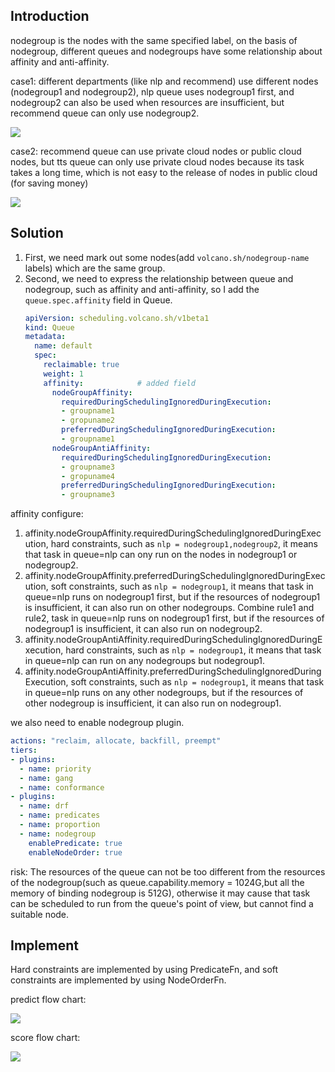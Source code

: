## Introduction

nodegroup is the nodes with the same specified label, on the basis of nodegroup, different queues and nodegroups have some relationship about affinity and anti-affinity.

case1: different departments (like nlp and recommend) use different nodes (nodegroup1 and nodegroup2), nlp queue uses nodegroup1 first, and nodegroup2 can also be used when resources are insufficient, but recommend queue can only use nodegroup2.

![](images/node-group-case-1.png)

case2: recommend queue can use private cloud nodes or public cloud nodes, but tts queue can only use private cloud nodes because its task takes a long time, which is not easy to the release of nodes in public cloud (for saving money)

![](images/node-group-case-2.png)

## Solution

1. First, we need mark out some nodes(add `volcano.sh/nodegroup-name` labels) which are the same group.
2. Second, we need to express the relationship between queue and nodegroup, such as affinity and anti-affinity, so I add the `queue.spec.affinity` field in Queue.
   ```yaml
   apiVersion: scheduling.volcano.sh/v1beta1
   kind: Queue
   metadata:
     name: default
     spec:
       reclaimable: true
       weight: 1
       affinity:            # added field
         nodeGroupAffinity:
           requiredDuringSchedulingIgnoredDuringExecution:
           - groupname1
           - gropuname2
           preferredDuringSchedulingIgnoredDuringExecution:
           - groupname1
         nodeGroupAntiAffinity:
           requiredDuringSchedulingIgnoredDuringExecution:
           - groupname3
           - gropuname4
           preferredDuringSchedulingIgnoredDuringExecution:
           - groupname3
   ```

affinity configure:
1. affinity.nodeGroupAffinity.requiredDuringSchedulingIgnoredDuringExecution, hard constraints, such as `nlp = nodegroup1,nodegroup2`, it means that task in queue=nlp can ony run on the nodes in nodegroup1 or nodegroup2.
2. affinity.nodeGroupAffinity.preferredDuringSchedulingIgnoredDuringExecution, soft constraints, such as `nlp = nodegroup1`, it means that task in queue=nlp runs on nodegroup1 first, but if the resources of nodegroup1 is insufficient, it can also run on other nodegroups. Combine rule1 and rule2, task in queue=nlp runs on nodegroup1 first,  but if the resources of nodegroup1 is insufficient, it can also run on nodegroup2.
3. affinity.nodeGroupAntiAffinity.requiredDuringSchedulingIgnoredDuringExecution, hard constraints, such as `nlp = nodegroup1`, it means that task in queue=nlp can run on any nodegroups but nodegroup1.
4. affinity.nodeGroupAntiAffinity.preferredDuringSchedulingIgnoredDuringExecution, soft constraints, such as `nlp = nodegroup1`, it means that task in queue=nlp runs on any other nodegroups, but if the resources of other nodegroup is insufficient, it can also run on nodegroup1.

we also need to enable nodegroup plugin.

```yaml
actions: "reclaim, allocate, backfill, preempt"
tiers:
- plugins:
  - name: priority
  - name: gang
  - name: conformance
- plugins:
  - name: drf
  - name: predicates
  - name: proportion
  - name: nodegroup
    enablePredicate: true
    enableNodeOrder: true
```

risk: The resources of the queue can not be too different from the resources of the nodegroup(such as queue.capability.memory = 1024G,but all the memory of binding nodegroup is 512G), otherwise it may cause that task can be scheduled to run from the queue's point of view, but cannot find a suitable node.

## Implement

Hard constraints are implemented by using PredicateFn, and soft constraints are implemented by using NodeOrderFn.

predict flow chart:

![](images/nodegroup_plugin-predict-1.png)

score flow chart:

![](images/nodegroup_plugin-score-1.png)